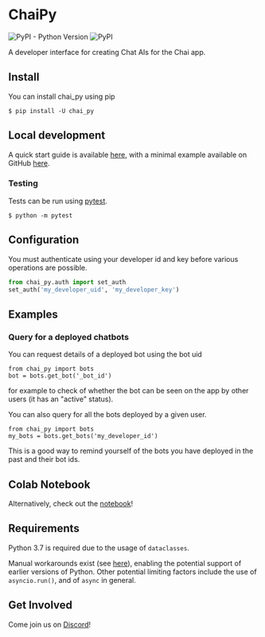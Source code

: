 # ChaiPy

![PyPI - Python Version](https://img.shields.io/pypi/pyversions/chaipy)
![PyPI](https://img.shields.io/pypi/v/chaipy)

A developer interface for creating Chat AIs for the Chai app.

## Install

You can install chai_py using pip

    $ pip install -U chai_py

## Local development

A quick start guide is available [here](https://chai.ml/docs/), with a minimal example available on GitHub 
[here](https://github.com/chai-nexus/chai_py_quickstart).

### Testing

Tests can be run using [pytest](http://pytest.org/).

    $ python -m pytest

## Configuration

You must authenticate using your developer id and key before various
operations are possible.


```python
from chai_py.auth import set_auth
set_auth('my_developer_uid', 'my_developer_key')
```

## Examples

### Query for a deployed chatbots

You can request details of a deployed bot using the bot uid

```
from chai_py import bots
bot = bots.get_bot('_bot_id')
```

for example to check of whether the bot can be seen on the app
by other users (it has an "active" status).

You can also query for all the bots deployed by a given user.

```
from chai_py import bots
my_bots = bots.get_bots('my_developer_id')
```

This is a good way to remind yourself of the bots you have deployed
in the past and their bot ids.

## Colab Notebook

Alternatively, check out the [notebook](https://colab.research.google.com/drive/1YB6mQkcmisEBIHOjvGnWi0z9lLiaRNT5)! 

## Requirements

Python 3.7 is required due to the usage of `dataclasses`.

Manual workarounds exist (see [here](https://stackoverflow.com/q/1868714)), enabling the potential support of earlier 
versions of Python. Other potential limiting factors include the use of `asyncio.run()`, and of `async` in general.

## Get Involved

Come join us on [Discord](https://discord.gg/YfrVwBtYWb)!
